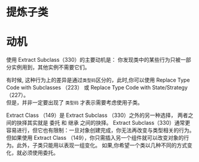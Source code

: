 # 提炼⼦类




# 动机

使⽤ Extract Subclass（330）的主要动机是：
你发现类中的某些⾏为只被⼀部分实例⽤到，其他实例不需要它们。  

有时候, 这种⾏为上的差异是通过`类型码`区分的，此时,你可以使⽤ Replace Type Code with Subclasses （223） 或 Replace Type Code with State/Strategy （227）。  
但是，并⾮⼀定要出现了 `类型码` 才表示需要考虑使⽤⼦类。  

Extract Class （149）是 Extract Subclass （330）之外的另⼀种选择，
两者之间的抉择其实就是 委托 和 继承 之间的抉择。
Extract Subclass（330）通常更容易进⾏，但它也有限制：⼀旦对象创建完成，你⽆法再改变与类型相关的⾏为。
但如果使⽤ Extract Class （149），你只需插⼊另⼀个组件就可以改变对象的⾏为。此外，⼦类只能⽤以表现⼀组变化。
如果,你希望⼀个类以⼏种不同的⽅式变化，就必须使⽤委托。